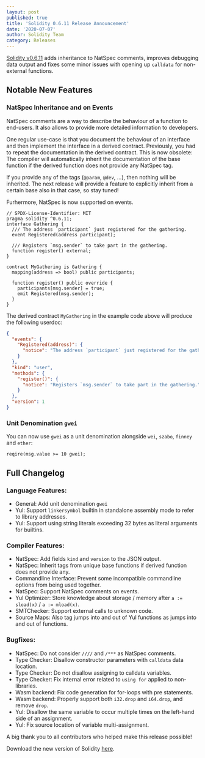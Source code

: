 ```yaml
---
layout: post
published: true
title: 'Solidity 0.6.11 Release Announcement'
date: '2020-07-07'
author: Solidity Team
category: Releases
---
```


[Solidity v0.6.11](https://github.com/ethereum/solidity/releases/tag/v0.6.11) adds inheritance to NatSpec comments,
improves debugging data output and fixes some minor issues with opening up `calldata` for non-external functions.

## Notable New Features

### NatSpec Inheritance and on Events

NatSpec comments are a way to describe the behaviour of a function to end-users. It also allows
to provide more detailed information to developers.

One regular use-case is that you document the behaviour of an interface and then implement
the interface in a derived contract. Previously, you had to repeat the documentation in the derived
contract. This is now obsolete: The compiler will automatically inherit the documentation of
the base function if the derived function does not provide any NatSpec tag.

If you provide any of the tags (`@param`, `@dev`, ...), then nothing will be inherited.
The next release will provide a feature to explicitly inherit from a certain base also in that case,
so stay tuned!

Furhermore, NatSpec is now supported on events.

```solidity
// SPDX-License-Identifier: MIT
pragma solidity ^0.6.11;
interface Gathering {
  /// The address `participant` just registered for the gathering.
  event Registered(address participant);

  /// Registers `msg.sender` to take part in the gathering.
  function register() external;
}

contract MyGathering is Gathering {
  mapping(address => bool) public participants;

  function register() public override {
    participants[msg.sender] = true;
    emit Registered(msg.sender);
  }
}
```

The derived contract `MyGathering` in the example code above will produce the following userdoc:

```json
{
  "events": {
    "Registered(address)": {
      "notice": "The address `participant` just registered for the gathering."
    }
  },
  "kind": "user",
  "methods": {
    "register()": {
      "notice": "Registers `msg.sender` to take part in the gathering."
    }
  },
  "version": 1
}
```

### Unit Denomination `gwei`

You can now use `gwei` as a unit denomination alongside `wei`, `szabo`, `finney` and `ether`:

```solidity
reqire(msg.value >= 10 gwei);
```

## Full Changelog

### Language Features:

- General: Add unit denomination `gwei`
- Yul: Support `linkersymbol` builtin in standalone assembly mode to refer to library addresses.
- Yul: Support using string literals exceeding 32 bytes as literal arguments for builtins.

### Compiler Features:

- NatSpec: Add fields `kind` and `version` to the JSON output.
- NatSpec: Inherit tags from unique base functions if derived function does not provide any.
- Commandline Interface: Prevent some incompatible commandline options from being used together.
- NatSpec: Support NatSpec comments on events.
- Yul Optimizer: Store knowledge about storage / memory after `a := sload(x)` / `a := mload(x)`.
- SMTChecker: Support external calls to unknown code.
- Source Maps: Also tag jumps into and out of Yul functions as jumps into and out of functions.

### Bugfixes:

- NatSpec: Do not consider `////` and `/***` as NatSpec comments.
- Type Checker: Disallow constructor parameters with `calldata` data location.
- Type Checker: Do not disallow assigning to calldata variables.
- Type Checker: Fix internal error related to `using for` applied to non-libraries.
- Wasm backend: Fix code generation for for-loops with pre statements.
- Wasm backend: Properly support both `i32.drop` and `i64.drop`, and remove `drop`.
- Yul: Disallow the same variable to occur multiple times on the left-hand side of an assignment.
- Yul: Fix source location of variable multi-assignment.

A big thank you to all contributors who helped make this release possible!

Download the new version of Solidity [here](https://github.com/ethereum/solidity/releases/tag/v0.6.11).
